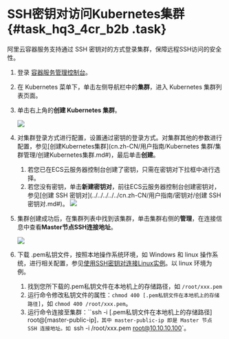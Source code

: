 # SSH密钥对访问Kubernetes集群 {#task_hq3_4cr_b2b .task}

阿里云容器服务支持通过 SSH 密钥对的方式登录集群，保障远程SSH访问的安全性。

1.  登录 [容器服务管理控制台](https://cs.console.aliyun.com/)。 
2.  在 Kubernetes 菜单下，单击左侧导航栏中的**集群**，进入 Kubernetes 集群列表页面。 
3.  单击右上角的**创建 Kubernetes 集群**。 

    ![](http://static-aliyun-doc.oss-cn-hangzhou.aliyuncs.com/assets/img/16643/154821616010882_zh-CN.png)

4.  对集群登录方式进行配置，设置通过密钥的登录方式。对集群其他的参数进行配置，参见[创建Kubernetes集群](cn.zh-CN/用户指南/Kubernetes 集群/集群管理/创建Kubernetes集群.md#)，最后单击**创建**。 

    1.  若您已在ECS云服务器控制台创建了密钥，只需在密钥对下拉框中进行选择。
    2.  若您没有密钥，单击**新建密钥对**，前往ECS云服务器控制台创建密钥对，参见[创建 SSH 密钥对](../../../../../cn.zh-CN/用户指南/密钥对/创建 SSH 密钥对.md#)。
    ![](http://static-aliyun-doc.oss-cn-hangzhou.aliyuncs.com/assets/img/16643/154821616010883_zh-CN.png)

5.  集群创建成功后，在集群列表中找到该集群，单击集群右侧的**管理**，在连接信息中查看**Master节点SSH连接地址**。 

    ![](http://static-aliyun-doc.oss-cn-hangzhou.aliyuncs.com/assets/img/16643/154821616010889_zh-CN.png) 

6.  下载 .pem私钥文件，按照本地操作系统环境，如 Windows 和 linux 操作系统，进行相关配置，参见[使用SSH密钥对连接Linux实例](../../../../../cn.zh-CN/用户指南/连接实例/使用SSH密钥对连接Linux实例.md#)。以 linux 环境为例。 
    1.  找到您所下载的.pem私钥文件在本地机上的存储路径，如 `/root/xxx.pem` 
    2.  运行命令修改私钥文件的属性：`chmod 400 [.pem私钥文件在本地机上的存储路径]`，如 `chmod 400 /root/xxx.pem`。 
    3.  运行命令连接至集群：``ssh -i [.pem私钥文件在本地机上的存储路径] root@[master-public-ip]`，其中 master-public-ip 即是 Master 节点 SSH 连接地址。如 `ssh -i /root/xxx.pem root@10.10.10.100`。 

